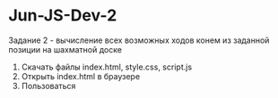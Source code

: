 # Jun-JS-Dev-2

Задание 2 - вычисление всех возможных ходов конем из заданной позиции на шахматной доске

1. Скачать файлы index.html, style.css, script.js
2. Открыть index.html в браузере
3. Пользоваться
